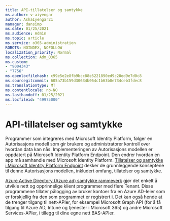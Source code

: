 ```yaml
---
title: API-tillatelser og samtykke
ms.author: v-aiyengar
author: AshaIyengar21
manager: dansimp
ms.date: 01/25/2021
ms.audience: Admin
ms.topic: article
ms.service: o365-administration
ROBOTS: NOINDEX, NOFOLLOW
localization_priority: Normal
ms.collection: Adm_O365
ms.custom:
- "9004343"
- "7756"
ms.openlocfilehash: c99e5e2e8fb9bcc88e5221890ed9c28ed9e7d0c8
ms.sourcegitcommit: 605a73b159d30634b064c1b63b0e734ceb3fdec8
ms.translationtype: MT
ms.contentlocale: nb-NO
ms.lasthandoff: 01/25/2021
ms.locfileid: "49975000"
---
```

# <a name="api-permissions-and-consent"></a>API-tillatelser og samtykke

Programmer som integreres med Microsoft Identity Platform, følger en Autorisasjons modell som gir brukere og administratorer kontroll over hvordan data kan nås. Implementeringen av Autorisasjons modellen er oppdatert på Microsoft Identity Platform Endpoint. Den endrer hvordan en app må samhandle med Microsoft Identity Platform. [Tillatelser og samtykke i Microsoft Identity Platform Endpoint](https://docs.microsoft.com/azure/active-directory/develop/v2-permissions-and-consent) dekker de grunnleggende konseptene til denne Autorisasjons modellen, inkludert omfang, tillatelser og samtykke.

[Azure Active Directory (Azure ad) samtykke rammeverk](https://docs.microsoft.com/azure/active-directory/develop/consent-framework) gjør det enkelt å utvikle nett og opprinnelige klient programmer med flere Tenant. Disse programmene tillater pålogging av bruker kontoer fra en Azure AD-leier som er forskjellig fra den som programmet er registrert i. Det kan også hende at de trenger tilgang til nett-APIer, for eksempel Microsoft Graph API (for å få tilgang til Azure AD, Intune og tjenester i Microsoft 365) og andre Microsoft Services-APIer, i tillegg til dine egne nett BAS-APIer.

